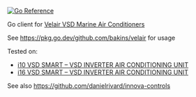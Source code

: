 [![Go Reference](https://pkg.go.dev/badge/github.com/bakins/velair.svg)](https://pkg.go.dev/github.com/bakins/velair)

Go client for [Velair VSD Marine Air Conditioners](https://uflex.it/velair/)

See https://pkg.go.dev/github.com/bakins/velair for usage

Tested on:
- [i10 VSD SMART – VSD INVERTER AIR CONDITIONING UNIT](https://uflex.it/product/i10-vsd-smart-vsd-inverter-air-conditioning-unit/)
- [i16 VSD SMART – VSD INVERTER AIR CONDITIONING UNIT](https://uflex.it/product/i16-vsd-smart-vsd-inverter-air-conditioning-unit/)


See also https://github.com/danielrivard/innova-controls